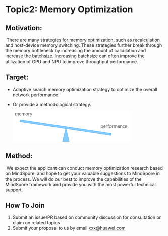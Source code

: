 # Topic2: Memory Optimization

## Motivation:

​	There are many strategies for memory optimization, such as recalculation and host-device memory switching. These strategies further break through the memory bottleneck by increasing the amount of calculation and increase the batchsize. Increasing batchsize can often improve the utilization of GPU and NPU to improve throughput performance.

## Target:

* Adaptive search memory optimization strategy to optimize the overall network performance.

* Or provide a methodological strategy.

  ![memor_opt](memor_opt.PNG)

## Method:

​	We expect the applicant can conduct memory optimization research based on MindSpore, and hope to get your valuable suggestions to MindSpore in the process. We will do our best to improve the capabilities of the MindSpore framework and  provide you with the most powerful technical support.

## How To Join

1. Submit an issue/PR based on community discussion for consultation or claim on related topics
2. Submit your proposal to us by email xxx@huawei.com